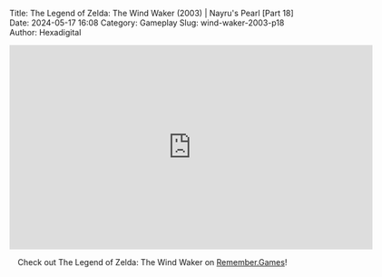 Title: The Legend of Zelda: The Wind Waker (2003) | Nayru's Pearl [Part 18]
Date: 2024-05-17 16:08
Category: Gameplay
Slug: wind-waker-2003-p18
Author: Hexadigital

<center><iframe src="https://www.youtube.com/embed/sAK4KQGAdEc?feature=oembed" allow="accelerometer; autoplay; encrypted-media; gyroscope; picture-in-picture" width="640" height="360" frameborder="0"></iframe>

Check out The Legend of Zelda: The Wind Waker on [Remember.Games](https://remember.games/game/1462/the-legend-of-zelda-the-wind-waker/)!</center>